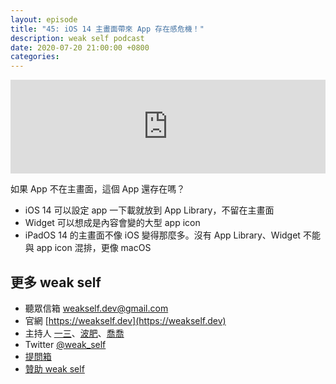 ```yaml
---
layout: episode
title: "45: iOS 14 主畫面帶來 App 存在感危機！"
description: weak self podcast
date: 2020-07-20 21:00:00 +0800
categories: 
---
```

<iframe src="https://www.listennotes.com/embedded/e/39f47e1aca734ebe80b424243fd5c847/" width="100%" style="width: 1px; min-width: 100%;" frameborder="0" scrolling="no"></iframe>

如果 App 不在主畫面，這個 App 還存在嗎？

- iOS 14 可以設定 app 一下載就放到 App Library，不留在主畫面
- Widget 可以想成是內容會變的大型 app icon
- iPadOS 14 的主畫面不像 iOS 變得那麼多。沒有 App Library、Widget 不能與 app icon 混排，更像 macOS

## 更多 weak self

* 聽眾信箱 [weakself.dev@gmail.com](mailto:weakself.dev@gmail.com)
* 官網 [https://weakself.dev](https://weakself.dev)
* 主持人 [一三](https://twitter.com/ethanhuang13)、[波肥](https://twitter.com/PofatTseng)、[喬喬](https://twitter.com/joe_trash_talk)
* Twitter [@weak_self](https://twitter.com/weak_self)
* [提問箱](https://peing.net/zh-TW/weak_self)
* [贊助 weak self](https://weakself.dev/#贊助)